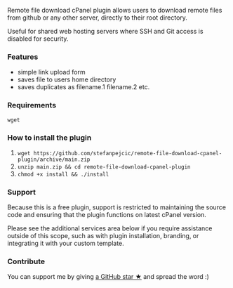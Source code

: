 Remote file download cPanel plugin allows users to download remote files from github or any other server, directly to their root directory.

Useful for shared web hosting servers where SSH and Git access is disabled for security.


### Features

- simple link upload form
- saves file to users home directory
- saves duplicates as filename.1 filename.2 etc.

### Requirements

`wget`

### How to install the plugin

1. `wget https://github.com/stefanpejcic/remote-file-download-cpanel-plugin/archive/main.zip`
2. `unzip main.zip && cd remote-file-download-cpanel-plugin`
3. `chmod +x install && ./install`

### Support

Because this is a free plugin, support is restricted to maintaining the source code and ensuring that the plugin functions on latest cPanel version.

Please see the additional services area below if you require assistance outside of this scope, such as with plugin installation, branding, or integrating it with your custom template.

### Contribute

You can support me by giving [a GitHub star ★](https://github.com/stefanpejcic/remote-file-download-cpanel-plugin/stargazers) and spread the word :)
